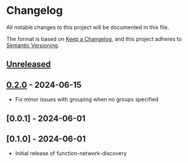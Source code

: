 # Changelog

All notable changes to this project will be documented in this file.

The format is based on [Keep a Changelog](https://keepachangelog.com/en/1.0.0/),
and this project adheres to [Semantic Versioning](https://semver.org/spec/v2.0.0.html).

## [Unreleased]

## [0.2.0] - 2024-06-15

- Fix minor issues with grouping when no groups specified

## [0.0.1] - 2024-06-01

## [0.1.0] - 2024-06-01

- Initial release of function-network-discovery

[Unreleased]: https://github.com/giantswarm/crossplane-fn-network-discovery/compare/v0.2.0...HEAD
[0.2.0]: https://github.com/giantswarm/crossplane-fn-network-discovery/releases/tag/v0.2.0
